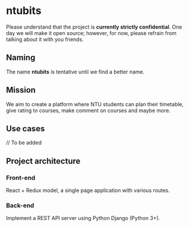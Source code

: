 # ntubits

Please understand that the project is __currently strictly confidential__. One day we will make it open source; however, for now, please refrain from talking about it with you friends.

## Naming

The name **ntubits** is tentative until we find a better name.

## Mission

We aim to create a platform where NTU students can plan their timetable, give rating to courses, make comment on courses and maybe more.

## Use cases

// To be added

## Project architecture

### Front-end 

React + Redux model, a single page application with various routes.

### Back-end

Implement a REST API server using Python Django (Python 3+).
